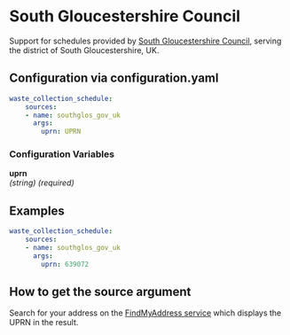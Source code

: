 # South Gloucestershire Council

Support for schedules provided by [South Gloucestershire Council](https://beta.southglos.gov.uk/waste-and-recycling-collection-date), serving the district of South Gloucestershire, UK.

## Configuration via configuration.yaml

```yaml
waste_collection_schedule:
    sources:
    - name: southglos_gov_uk
      args:
        uprn: UPRN
```

### Configuration Variables

**uprn**  
*(string) (required)*

## Examples

```yaml
waste_collection_schedule:
    sources:
    - name: southglos_gov_uk
      args:
        uprn: 639072
```

## How to get the source argument

Search for your address on the [FindMyAddress service](https://www.findmyaddress.co.uk/) which displays the UPRN in the result.